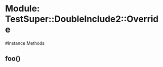 # Module: TestSuper::DoubleInclude2::Override
    




#Instance Methods
## foo() [](#method-i-foo)

